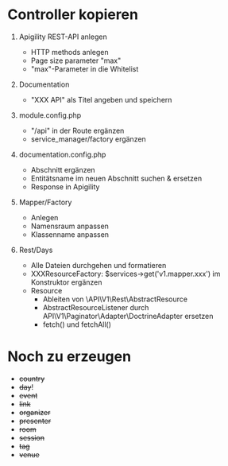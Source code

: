 # Controller kopieren

1. Apigility REST-API anlegen
	* HTTP methods anlegen
	* Page size parameter "max"
	* "max"-Parameter in die Whitelist
	
2. Documentation
	* "XXX API" als Titel angeben und speichern
	
3. module.config.php
	* "/api" in der Route ergänzen
	* service_manager/factory ergänzen
	
4. documentation.config.php
	* Abschnitt ergänzen
	* Entitätsname im neuen Abschnitt suchen & ersetzen
	* Response in Apigility
	
5. Mapper/Factory
	* Anlegen
	* Namensraum anpassen
	* Klassenname anpassen

6. Rest/Days
	* Alle Dateien durchgehen und formatieren
	* XXXResourceFactory: $services->get('v1.mapper.xxx') im Konstruktor ergänzen
	* Resource
		* Ableiten von \API\V1\Rest\AbstractResource
		* AbstractResourceListener durch API\V1\Paginator\Adapter\DoctrineAdapter ersetzen
		* fetch() und fetchAll()

# Noch zu erzeugen

* ~~country~~
* ~~day~~!
* ~~event~~
* ~~link~~
* ~~organizer~~
* ~~presenter~~
* ~~room~~
* ~~session~~
* ~~tag~~
* ~~venue~~